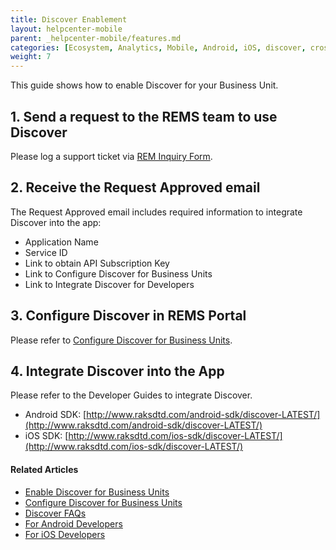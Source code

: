 ```yaml
---
title: Discover Enablement
layout: helpcenter-mobile
parent: _helpcenter-mobile/features.md
categories: [Ecosystem, Analytics, Mobile, Android, iOS, discover, cross promotion]
weight: 7
---
```




This guide shows how to enable Discover for your Business Unit.

## 1. Send a request to the REMS team to use Discover
Please log a support ticket via [REM Inquiry Form](https://developers.rakuten.com/hc/en-us/requests/new?ticket_form_id=399907).


## 2. Receive the Request Approved email


The Request Approved email includes required information to integrate Discover into the app:

*   Application Name
*   Service ID
*   Link to obtain API Subscription Key
*   Link to Configure Discover for Business Units
*   Link to Integrate Discover for Developers


## 3. Configure Discover in REMS Portal

Please refer to [Configure Discover for Business Units](../../02_features/07_configure_discover_bu).

## 4. Integrate Discover into the App

Please refer to the Developer Guides to integrate Discover. 

* Android SDK: [http://www.raksdtd.com/android-sdk/discover-LATEST/](http://www.raksdtd.com/android-sdk/discover-LATEST/) 
* iOS SDK:  [http://www.raksdtd.com/ios-sdk/discover-LATEST/](http://www.raksdtd.com/ios-sdk/discover-LATEST/)



#### Related Articles
* [Enable Discover for Business Units](../../02_features/08_enable_discover_bu)
* [Configure Discover for Business Units](../../02_features/07_configure_discover_bu)
* [Discover FAQs](../../04_faq/04_rem_faq_rems_discover)
* [For Android Developers](http://www.raksdtd.com/android-sdk/discover-LATEST/) 
* [For iOS Developers](http://www.raksdtd.com/ios-sdk/discover-LATEST/)